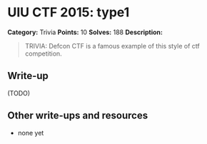 # UIU CTF 2015: type1

**Category:** Trivia
**Points:** 10
**Solves:** 188
**Description:** 

> TRIVIA: Defcon CTF is a famous example of this style of ctf competition.

## Write-up

(TODO)

## Other write-ups and resources

* none yet